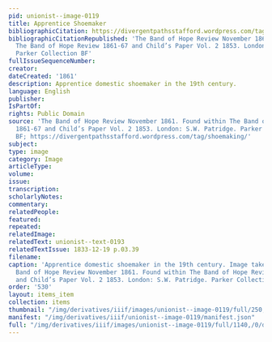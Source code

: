```yaml
---
pid: unionist--image-0119
title: Apprentice Shoemaker
bibliographicCitation: https://divergentpathsstafford.wordpress.com/tag/shoemaking/
bibliographicCitationRepublished: 'The Band of Hope Review November 1861. Found within
  The Band of Hope Review 1861-67 and Child’s Paper Vol. 2 1853. London: S.W. Patridge.
  Parker Collection BF'
fullIssueSequenceNumber: 
creator: 
dateCreated: '1861'
description: Apprentice domestic shoemaker in the 19th century.
language: English
publisher: 
IsPartOf: 
rights: Public Domain
source: 'The Band of Hope Review November 1861. Found within The Band of Hope Review
  1861-67 and Child’s Paper Vol. 2 1853. London: S.W. Patridge. Parker Collection
  BF; https://divergentpathsstafford.wordpress.com/tag/shoemaking/'
subject: 
type: image
category: Image
articleType: 
volume: 
issue: 
transcription: 
scholarlyNotes: 
commentary: 
relatedPeople: 
featured: 
repeated: 
relatedImage: 
relatedText: unionist--text-0193
relatedTextIssue: 1833-12-19 p.03.39
filename: 
caption: 'Apprentice domestic shoemaker in the 19th century. Image taken from The
  Band of Hope Review November 1861. Found within The Band of Hope Review 1861-67
  and Child’s Paper Vol. 2 1853. London: S.W. Patridge. Parker Collection BF'
order: '530'
layout: items_item
collection: items
thumbnail: "/img/derivatives/iiif/images/unionist--image-0119/full/250,/0/default.jpg"
manifest: "/img/derivatives/iiif/unionist--image-0119/manifest.json"
full: "/img/derivatives/iiif/images/unionist--image-0119/full/1140,/0/default.jpg"
---
```

